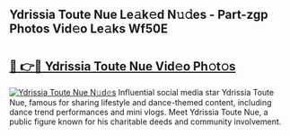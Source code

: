 ## Ydrissia Toute Nue Le𝚊k𝚎d N𝚞𝚍es - Part-zgp Photos Vid𝚎o Le𝚊ks Wf50E

# <h2><a href="http://fb16c0w.evod.top/?m=Ydrissia+Toute+Nue">🔗 👉🔴 Ydrissia Toute Nue Vid𝚎o Ph𝚘t𝚘s</a></h2>

[![Ydrissia Toute Nue N𝚞d𝚎s](https://i.imgur.com/8V9OHl7.gif)](http://fb16c0w.evod.top/?m=Ydrissia+Toute+Nue)
Influential social media star Ydrissia Toute Nue, famous for sharing lifestyle and dance-themed content, including dance trend performances and mini vlogs. Meet Ydrissia Toute Nue, a public figure known for his charitable deeds and community involvement. 
